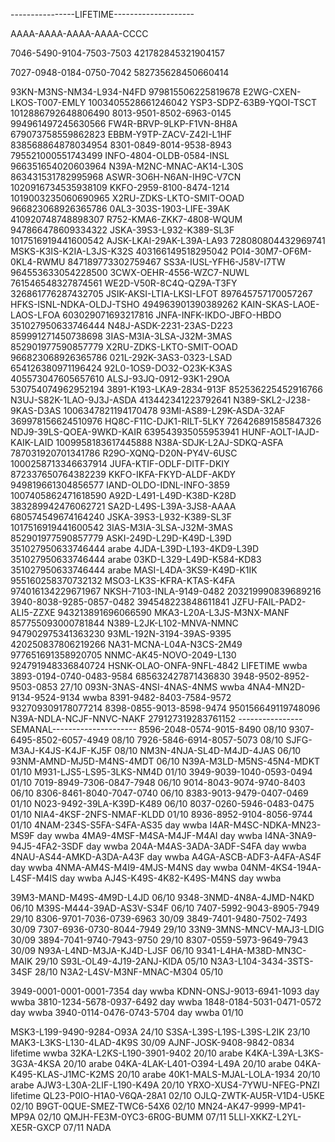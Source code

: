 

----------------LIFETIME--------------------

AAAA-AAAA-AAAA-AAAA-CCCC

7046-5490-9104-7503-7503 421782845321904157
            
7027-0948-0184-0750-7042 582735628450660414
               
93KN-M3NS-NM34-L934-N4FD 979815506225819678
E2WG-CXEN-LKOS-T007-EMLY 1003405528661246042
YSP3-SDPZ-63B9-YQOI-TSCT 1012886792648806490
8013-9501-8502-6963-0145 994961497245630566
FW4R-BRVP-9LKP-F1VN-8H8A 679073758559862823
EBBM-Y9TP-ZACV-Z42I-L1HF 838568864878034954
8301-0849-8014-9538-8943 795521000551743499
INFO-4804-OLDB-0584-INSL 966351654020603964
N39A-M2NC-MNAC-AK14-L30S 863431531782995968
ASWR-3O6H-N6AN-IH9C-V7CN 1020916734535938109
KKFO-2959-8100-8474-1214 1019003235060690965
X2RU-ZDKS-LKTO-SMIT-OOAD 966823068926365786
0AL3-303S-1903-LIFE-39AK 410920748748898307
R752-KMA6-ZKK7-4808-WQUM 947866478609334322
JSKA-39S3-L932-K389-SL3F 1017516919441600542
AJSK-LKAI-29AK-L39A-LA93 728080804432969741
MSKS-K3IS-K2IA-L3JS-K32S 403166149518295042
POI4-30M7-OF6M-0KL4-RWMU 847189773302759467
SS3A-IUSL-YFH6-J58V-I7TW 964553633054228500
3CWX-OEHR-4556-WZC7-NUWL 761546548327874561
WE2D-V50R-8C4Q-QZ9A-T3FY 326861776287432705
JSIK-AKSI-LTIA-LKSI-LFOT 897645757170057267
HFKS-ISNL-NDKA-OLDJ-TSHO 494963901390389262
KAIN-SKAS-LAOE-LAOS-LFOA 603029071693217816
JNFA-INFK-IKDO-JBFO-HBDO 351027950633746444
N48J-ASDK-2231-23AS-D223 859991271450738698
3IAS-M3IA-3LSA-J32M-3MAS 852901977590857779
X2RU-ZDKS-LKTO-SMIT-OOAD 966823068926365786
021L-292K-3AS3-0323-LSAD 654126380971196424
92L0-1OS9-DO32-O23K-K3AS 405573047605657610
ALSJ-93JQ-0912-93K1-29OA 530754074962952194
3891-K193-LKA9-2834-913F 852536225452916766
N3UJ-S82K-1LAO-9J3J-ASDA 413442341223792641
N389-SKL2-J238-9KAS-D3AS 1006347821194170478
93MI-AS89-L29K-ASDA-32AF 369978156624510976
HQ8C-F11C-DJK1-RILT-5LKY 726426891585847326
NDJ9-39LS-QOEA-9WKD-KAIR 639543935055953941
HUNF-AOLT-IAJD-KAIK-LAID 1009958183617445888
N38A-SDJK-L2AJ-SDKQ-ASFA 787031920701341786
R29O-XQNQ-D20N-PY4V-6USC 1000258713346637914
JUFA-KTIF-ODLF-DITF-DKIY 872337650764382239
KKFO-IKFA-FKYD-ALDF-AKDY 949819661304856577
IAND-OLDO-IDNL-INFO-3859 1007405862471618590
A92D-L491-L49D-K38D-K28D 383289942476062721
SA2D-L49S-L39A-3JS8-AAAA 680574549674164240
JSKA-39S3-L932-K389-SL3F 1017516919441600542
3IAS-M3IA-3LSA-J32M-3MAS 852901977590857779
ASKI-249D-L29D-K49D-L39D 351027950633746444 arabe
4JDA-L39D-L193-4KD9-L39D 351027950633746444 arabe
03KD-L329-L49D-K584-KD83 351027950633746444 arabe
MASI-L4DA-3KS9-K49D-K1IK 955160258370732132
MSO3-LK3S-KFRA-KTAS-K4FA 974016134229671967
NKSH-7103-INLA-9149-0482 203219990839689216
3940-8038-9285-0857-0482 394548223848611841
JZFU-FAIL-PAD2-ALI5-ZZXE 943213891696066590
MKA3-L20A-L3JS-M3NX-MANF 857755093000781844
N389-L2JK-L102-MNVA-NMNC 947902975341363230
93ML-192N-3194-39AS-9395 420250837806219266
NA31-MCNA-L04A-N3CS-2M49 977651691358920705
NNMC-AK45-NOVO-2049-L130 924791948336840724
HSNK-OLAO-ONFA-9NFL-4842 LIFETIME wwba
3893-0194-0740-0483-9584 685632427871436830
3948-9502-8952-9503-0853 27/10
093N-3NAS-4NSI-4NAS-4NMS wwba
4NA4-MN2D-9134-9524-9134 wwba
8391-9482-8403-7584-9572 932709309178077214
8398-0855-9013-8598-9474 950156649119748096
N39A-NDLA-NCJF-NNVC-NAKF 279127319283761152
----------------SEMANAL---------------------
8596-2048-0574-9015-8490 08/10
9307-6495-8502-6057-4949 08/10
7926-5846-6914-8057-5073 08/10
SJFG-M3AJ-K4JS-K4JF-KJ5F 08/10
NM3N-4NJA-SL4D-M4JD-4JAS 06/10
93NM-AMND-MJ5D-M4NS-4MDT 06/10
N39A-M3LD-M5NS-45N4-MDKT 01/10
M931-LJS5-LS95-3LKS-NM4D 01/10
3949-9039-1040-0593-0494 01/10
7019-8949-7306-0847-7948 06/10
9014-8043-9074-9740-8403 06/10
8306-8461-8040-7047-0740 06/10
8383-9013-9479-0407-0469 01/10
N023-9492-39LA-K39D-K489 06/10
8037-0260-5946-0483-0475 01/10
NIA4-4KSF-2NFS-NMAF-KLDD 01/10
8936-8952-9104-8056-9744 01/10
4NAM-234S-S5FA-S4FA-AS35 day wwba
I4AR-M4SC-NDKA-MN23-MS9F day wwba
4MA9-4MSF-M4SA-M4JF-M4AI day wwba
I4NA-3NA9-94J5-4FA2-3SDF day wwba
204A-M4AS-3ADA-3ADF-S4FA day wwba
4NAU-AS44-AMKD-A3DA-A43F day wwba
A4GA-ASCB-ADF3-A4FA-AS4F day wwba
4NMA-AM4S-M4I9-4MJS-M4NS day wwba
04NM-4KS4-194A-L4SF-M4IS day wwba
AJ4S-K49S-4K82-K49S-M4NS day wwba

39M3-MAND-M49S-4M9D-L4JD 06/10
9348-3NMD-4N8A-4JMD-N4KD 06/10
M39S-M444-39AD-AS3V-S34F 06/10
7407-5992-9043-8905-7949 29/10
8306-9701-7036-0739-6963 30/09
3849-7401-9480-7502-7493 30/09
7307-6936-0730-8044-7949 29/10
33N9-3MNS-MNCV-MAJ3-LDIG 30/09
3894-7041-9740-7943-9750 29/10
8307-0559-5973-9649-7943 30/09
N93A-L4ND-M3JA-KJ4D-LJSF 06/10
9341-L4HA-M38D-MN3C-MAIK 29/10
S93L-OL49-4J19-2ANJ-KIDA 05/10
N3A3-L104-3434-3STS-34SF 28/10
N3A2-L4SV-M3NF-MNAC-M304 05/10

3949-0001-0001-0001-7354 day wwba
KDNN-ONSJ-9013-6941-1093 day wwba
3810-1234-5678-0937-6492 day wwba
1848-0184-5031-0471-0572 day wwba 
3940-0114-0476-0743-5704 day wwba 01/10

MSK3-L199-9490-9284-O93A 24/10
S3SA-L39S-L19S-L39S-L2IK 23/10
MAK3-L3KS-L130-4LAD-4K9S 30/09
AJNF-JOSK-9408-9842-0834 lifetime wwba
32KA-L2KS-L190-3901-9402 20/10 arabe
K4KA-L39A-L3KS-3G3A-4KSA 20/10 arabe
04KA-4LAK-L401-O394-L49A 20/10 arabe
04KA-K495-KLAS-J1MC-K2MS 20/10 arabe
40K1-MALS-MJAL-LOLA-1934 20/10 arabe
AJW3-L30A-2LIF-L190-K49A 20/10
YRXO-XUS4-7YWU-NFEG-PNZI lifetime
QL23-P0IO-H1A0-V6QA-28A1 02/10
OJLQ-ZWTK-AU5R-V1D4-U5KE 02/10
B9GT-0QUE-SMEZ-TWC6-54X6 02/10
MN24-AK47-9999-MP41-MP9A 02/10
QMJH-FE3M-0YC3-6R0G-BUMM 07/11
5LLI-XKKZ-L2YL-XE5R-GXCP 07/11
NADA


